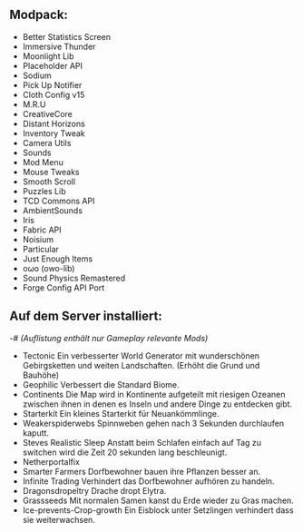 ## Modpack: ##
- Better Statistics Screen
- Immersive Thunder
- Moonlight Lib
- Placeholder API
- Sodium
- Pick Up Notifier
- Cloth Config v15
- M.R.U
- CreativeCore
- Distant Horizons
- Inventory Tweak
- Camera Utils
- Sounds
- Mod Menu
- Mouse Tweaks
- Smooth Scroll
- Puzzles Lib
- TCD Commons API
- AmbientSounds
- Iris
- Fabric API
- Noisium
- Particular
- Just Enough Items
- oωo (owo-lib)
- Sound Physics Remastered
- Forge Config API Port

## Auf dem Server installiert: ##
-# *(Auflistung enthält nur Gameplay relevante Mods)*
- Tectonic
  Ein verbesserter World Generator mit wunderschönen Gebirgsketten und weiten Landschaften. (Erhöht die Grund und Bauhöhe)
- Geophilic
  Verbessert die Standard Biome.
- Continents
  Die Map wird in Kontinente aufgeteilt mit riesigen Ozeanen zwischen ihnen in denen es Inseln und andere Dinge zu entdecken gibt.
- Starterkit
  Ein kleines Starterkit für Neuankömmlinge.
- Weakerspiderwebs
  Spinnweben gehen nach 3 Sekunden durchlaufen kaputt.
- Steves Realistic Sleep
  Anstatt beim Schlafen einfach auf Tag zu switchen wird die Zeit 20 sekunden lang beschleunigt.
- Netherportalfix
- Smarter Farmers
  Dorfbewohner bauen ihre Pflanzen besser an.
- Infinite Trading
  Verhindert das Dorfbewohner aufhören zu handeln.
- Dragonsdropeltry
  Drache dropt Elytra.
- Grassseeds
  Mit normalen Samen kanst du Erde wieder zu Gras machen.
- Ice-prevents-Crop-growth
  Ein Eisblock unter Setzlingen verhindert dass sie weiterwachsen.
